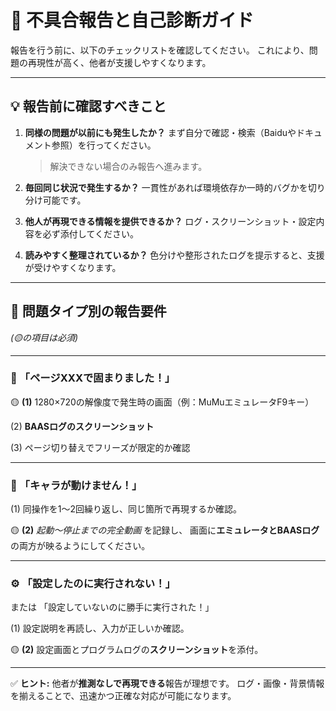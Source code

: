 
# 🧭 不具合報告と自己診断ガイド

報告を行う前に、以下のチェックリストを確認してください。
これにより、問題の再現性が高く、他者が支援しやすくなります。

---

## 💡 報告前に確認すべきこと

1. **同様の問題が以前にも発生したか？**
   まず自分で確認・検索（Baiduやドキュメント参照）を行ってください。

   > 解決できない場合のみ報告へ進みます。

2. **毎回同じ状況で発生するか？**
   一貫性があれば環境依存か一時的バグかを切り分け可能です。

3. **他人が再現できる情報を提供できるか？**
   ログ・スクリーンショット・設定内容を必ず添付してください。

4. **読みやすく整理されているか？**
   色分けや整形されたログを提示すると、支援が受けやすくなります。

---

## 🎨 問題タイプ別の報告要件

*(🟡の項目は必須)*

---

### 🧱 「ページXXXで固まりました！」

🟡 **(1)** 1280×720の解像度で発生時の画面（例：MuMuエミュレータF9キー）

(2) **BAASログのスクリーンショット**

(3) ページ切り替えでフリーズが限定的か確認

---

### 🧍 「キャラが動けません！」

(1) 同操作を1〜2回繰り返し、同じ箇所で再現するか確認。

🟡 **(2)** *起動～停止までの完全動画* を記録し、
画面に**エミュレータとBAASログ**の両方が映るようにしてください。

---

### ⚙️ 「設定したのに実行されない！」

または
「設定していないのに勝手に実行された！」

(1) 設定説明を再読し、入力が正しいか確認。

🟡 **(2)** 設定画面とプログラムログの**スクリーンショット**を添付。

---

✅ **ヒント:**
他者が**推測なしで再現できる**報告が理想です。
ログ・画像・背景情報を揃えることで、迅速かつ正確な対応が可能になります。
